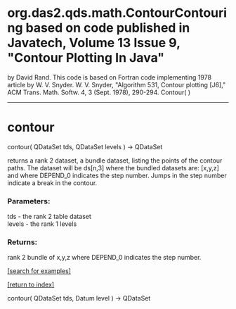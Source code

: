 # org.das2.qds.math.ContourContouring based on code published in Javatech, Volume 13 Issue 9, "Contour Plotting In Java"
 by David Rand.  This code is based on Fortran code implementing 1978 article by W. V. Snyder.
 W. V. Snyder, "Algorithm 531, Contour plotting [J6]," ACM Trans. Math. Softw. 4, 3 (Sept. 1978), 290-294.
Contour( )


***
<a name="contour"></a>
# contour
contour( QDataSet tds, QDataSet levels ) &rarr; QDataSet

returns a rank 2 dataset, a bundle dataset, listing the points
 of the contour paths.  The dataset will be ds[n,3] where
 the bundled datasets are: [x,y,z] and where DEPEND_0 indicates the step number.
 Jumps in the step number indicate a break in the contour.

### Parameters:
tds - the rank 2 table dataset
<br>levels - the rank 1 levels

### Returns:
rank 2 bundle of x,y,z where DEPEND_0 indicates the step number.

<a href="https://github.com/autoplot/dev/search?q=contour&unscoped_q=contour">[search for examples]</a>

<a href="https://github.com/autoplot/documentation/blob/master/javadoc/index-all.md">[return to index]</a>

contour( QDataSet tds, Datum level ) &rarr; QDataSet<br>
